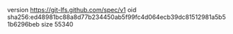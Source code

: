 version https://git-lfs.github.com/spec/v1
oid sha256:ed48981bc88a8d77b234450ab5f99fc4d064ecb39dc81512981a5b51b6296beb
size 55340
